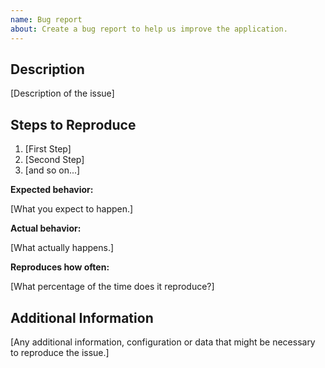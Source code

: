```yaml
---
name: Bug report
about: Create a bug report to help us improve the application.
---
```


<!-- Don't forget to specify the application type with a label -->

## Description

[Description of the issue]

## Steps to Reproduce

1. [First Step]
2. [Second Step]
3. [and so on...]

**Expected behavior:** 

[What you expect to happen.]

**Actual behavior:** 

[What actually happens.]

**Reproduces how often:** 

[What percentage of the time does it reproduce?]

## Additional Information

[Any additional information, configuration or data that might be necessary to reproduce the issue.]